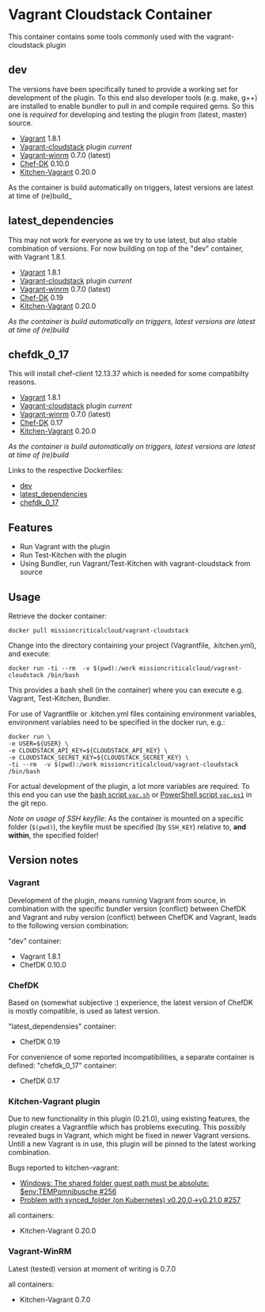 # Vagrant Cloudstack Container

This container contains some tools commonly used with the vagrant-cloudstack plugin
## dev
The versions have been specifically tuned to provide a working set for development of the plugin. To this end also developer tools (e.g. make, g++) are installed to enable bundler to pull in and compile required gems.
So this one is _required_ for developing and testing the plugin from (latest, master) source.
* [Vagrant](http://www.vagrantup.com) 1.8.1
* [Vagrant-cloudstack](https://github.com/missioncriticalcloud/vagrant-cloudstack) plugin _current_
* [Vagrant-winrm](https://github.com/criteo/vagrant-winrm) 0.7.0 (latest)
* [Chef-DK](https://downloads.chef.io/chef-dk/) 0.10.0
* [Kitchen-Vagrant](https://github.com/test-kitchen/kitchen-vagrant) 0.20.0

As the container is build automatically on triggers, latest versions are latest at time of (re)build_
 

## latest_dependencies
This may not work for everyone as we try to use latest, but also stable combination of versions.
For now building on top of the "dev" container, with Vagrant 1.8.1.
* [Vagrant](http://www.vagrantup.com) 1.8.1
* [Vagrant-cloudstack](https://github.com/missioncriticalcloud/vagrant-cloudstack) plugin _current_
* [Vagrant-winrm](https://github.com/criteo/vagrant-winrm) 0.7.0 (latest)
* [Chef-DK](https://downloads.chef.io/chef-dk/) 0.19
* [Kitchen-Vagrant](https://github.com/test-kitchen/kitchen-vagrant) 0.20.0

_As the container is build automatically on triggers, latest versions are latest at time of (re)build_


## chefdk_0_17
This will install chef-client 12.13.37 which is needed for some compatibilty reasons.
* [Vagrant](http://www.vagrantup.com) 1.8.1
* [Vagrant-cloudstack](https://github.com/missioncriticalcloud/vagrant-cloudstack) plugin _current_
* [Vagrant-winrm](https://github.com/criteo/vagrant-winrm) 0.7.0 (latest)
* [Chef-DK](https://downloads.chef.io/chef-dk/) 0.17
* [Kitchen-Vagrant](https://github.com/test-kitchen/kitchen-vagrant) 0.20.0

_As the container is build automatically on triggers, latest versions are latest at time of (re)build_


Links to the respective Dockerfiles:
* [dev](https://raw.githubusercontent.com/MissionCriticalCloud/vagrant-cloudstack/master/Docker/Dockerfile)
* [latest_dependencies](https://raw.githubusercontent.com/MissionCriticalCloud/vagrant-cloudstack/master/Docker/Dockerfile.latest_dependencies)
* [chefdk_0_17](https://raw.githubusercontent.com/MissionCriticalCloud/vagrant-cloudstack/master/Docker/Dockerfile.chefdk_0_17)

## Features
* Run Vagrant with the plugin
* Run Test-Kitchen with the plugin
* Using Bundler, run Vagrant/Test-Kitchen with vagrant-cloudstack from source

## Usage
Retrieve the docker container:
```
docker pull missioncriticalcloud/vagrant-cloudstack
```
Change into the directory containing your project (Vagrantfile, .kitchen.yml), and execute:
```
docker run -ti --rm  -v $(pwd):/work missioncriticalcloud/vagrant-cloudstack /bin/bash
```
This provides a bash shell (in the container) where you can execute e.g. Vagrant, Test-Kitchen, Bundler.

For use of Vagrantfile or .kitchen.yml files containing environment variables, environment variables need to be specified in the docker run, e.g.:
```
docker run \
-e USER=${USER} \
-e CLOUDSTACK_API_KEY=${CLOUDSTACK_API_KEY} \
-e CLOUDSTACK_SECRET_KEY=${CLOUDSTACK_SECRET_KEY} \
-ti --rm  -v $(pwd):/work missioncriticalcloud/vagrant-cloudstack /bin/bash
```

For actual development of the plugin, a lot more variables are required. To this end you can use the [bash script `vac.sh`](https://raw.githubusercontent.com/MissionCriticalCloud/vagrant-cloudstack/master/Docker/vac.sh) or [PowerShell script `vac.ps1`](https://raw.githubusercontent.com/MissionCriticalCloud/vagrant-cloudstack/master/Docker/vac.ps1) in the git repo.

_Note on usage of SSH keyfile_: As the container is mounted on a specific folder (`$(pwd)`), the keyfile must be specified (by `SSH_KEY`) relative to, __and within__, the specified folder!

## Version notes
### Vagrant
Development of the plugin, means running Vagrant from source, in combination with the specific bundler version (conflict) between ChefDK and Vagrant and ruby version (conflict) between ChefDK and Vagrant, leads to the following version combination:

"dev" container:
* Vagrant 1.8.1
* ChefDK 0.10.0

### ChefDK
Based on (somewhat subjective :) experience, the latest version of ChefDK is mostly compatible, is used as latest version.

"latest_dependensies" container:
* ChefDK 0.19

For convenience of some reported incompatibilities, a separate container is defined:
"chefdk_0_17" container:
* ChefDK 0.17

### Kitchen-Vagrant plugin
Due to new functionality in this plugin (0.21.0), using existing features, the plugin creates a Vagrantfile which has problems executing. This possibly revealed bugs in Vagrant, which might be fixed in newer Vagrant versions.
Untill a new Vagrant is in use, this plugin will be pinned to the latest working combination.

Bugs reported to kitchen-vagrant:
 * [Windows: The shared folder guest path must be absolute: $env:TEMPomnibusche #256](https://github.com/test-kitchen/kitchen-vagrant/issues/256)
 * [Problem with synced_folder (on Kubernetes) v0.20.0->v0.21.0 #257](https://github.com/test-kitchen/kitchen-vagrant/issues/257)


all containers:
* Kitchen-Vagrant 0.20.0

### Vagrant-WinRM
Latest (tested) version at moment of writing is 0.7.0

all containers:
* Kitchen-Vagrant 0.7.0
